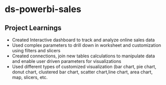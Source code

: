# ds-powerbi-sales
## Project Learnings
* Created Interactive dashboard to track and analyze online sales data
* Used complex parameters to drill down in worksheet and customization using filters and slicers
* Created connections, join new tables calculations to manipulate data and enable user driven parameters for visualizations
* Used different types of customized visualization (bar chart, pie chart, donut chart, clustered bar chart, scatter chart,line chart, area chart, map, slicers, etc.
  

